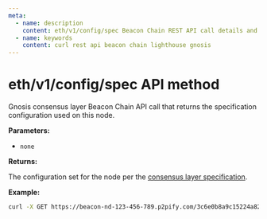 ```yaml
---
meta:
  - name: description
    content: eth/v1/config/spec Beacon Chain REST API call details and examples.
  - name: keywords
    content: curl rest api beacon chain lighthouse gnosis
---
```


# eth/v1/config/spec API method

Gnosis consensus layer Beacon Chain API call that returns the specification configuration used on this node.

**Parameters:**

* `none`

**Returns:**

The configuration set for the node per the [consensus layer specification](https://github.com/ethereum/consensus-specs/).

**Example:**

``` sh
curl -X GET https://beacon-nd-123-456-789.p2pify.com/3c6e0b8a9c15224a8228b9a98ca1531d/eth/v1/config/spec
```
